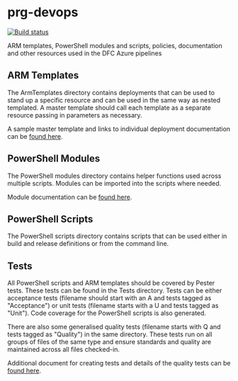 # prg-devops

[![Build status](https://sfa-gov-uk.visualstudio.com/Digital%20First%20Careers/_apis/build/status/DFC%20Shared/prg-devops?branchName=master)](https://sfa-gov-uk.visualstudio.com/Digital%20First%20Careers/_build/latest?definitionId=1301)  

ARM templates, PowerShell modules and scripts, policies, documentation and other resources used in the DFC Azure pipelines

## ARM Templates

The ArmTemplates directory contains deployments that can be used to stand up a specific resource and can be used in the same way as nested templated.
A master template should call each template as a separate resource passing in parameters as necessary.

A sample master template and links to individual deployment documentation can be [found here](ArmTemplates/README.md).

## PowerShell Modules

The PowerShell modules directory contains helper functions used across multiple scripts.
Modules can be imported into the scripts where needed.

Module documentation can be [found here](PSModules/README.md).

## PowerShell Scripts

The PowerShell scripts directory contains scripts that can be used either in build and release definitions or from the command line.

## Tests

All PowerShell scripts and ARM templates should be covered by Pester tests.
These tests can be found in the Tests directory. 
Tests can be either acceptance tests (filename should start with an A and tests tagged as "Acceptance")
or unit tests (filename starts with a U and tests tagged as "Unit").
Code coverage for the PowerShell scripts is also generated.

There are also some generalised quality tests (filename starts with Q and tests tagged as "Quality") in the same directory.
These tests run on all groups of files of the same type and ensure standards and quality are maintained across all files checked-in.

Additional document for creating tests and details of the quality tests can be [found here](ArmTemplates/README.md).
